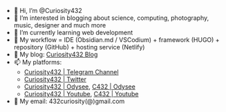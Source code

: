 - 👋 Hi, I’m @Curiosity432
- 👀 I’m interested in blogging about science, computing, photography, music, designer and much more
- 🌱 I’m currently learning web development
- 💞️ My workflow = IDE (Obsidian.md / VSCodium) + framework (HUGO) + repository (GitHub) + hosting service (Netlify)
- 🔖 My blog: [Curiosity432 Blog](https://curiosity432.netlify.app)
- 📫 My platforms:
  - [Curiosity432 | Telegram Channel](https://t.me/curiosity432)
  - [Curiosity432 | Twitter](https://twitter.com/curiosity432)
  - [Curiosity432 | Odysee](https://odysee.com/@curiosity432:d), [C432 | Odysee](https://odysee.com/@C432:b)
  - [Curiosity432 | Youtube](https://www.youtube.com/channel/UCwfBPILhdtGY-JoANIjQg7A), [C432 | Youtube](https://www.youtube.com/channel/UCLy8Rf0TdYLVwLdd2FfMkjQ)
- 📝 My email: 432curiosity(@)gmail.com

<!---
Curiosity432/Curiosity432 is a ✨ special ✨ repository because its `README.md` (this file) appears on your GitHub profile.
You can click the Preview link to take a look at your changes.
--->
